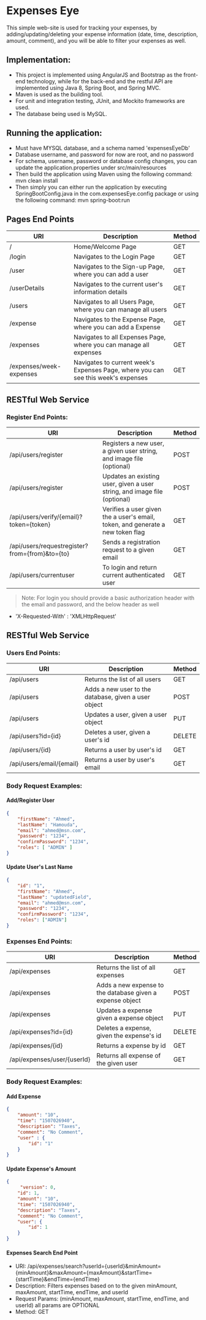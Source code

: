 # Expenses Eye
This simple web-site is used for tracking your expenses, by adding/updating/deleting your expense information (date, time, description, amount, comment), and you will be able to filter your expenses as well.

## Implementation:
- This project is implemented using AngularJS and Bootstrap as the front-end technology, while for the back-end and the restful API are implemented using Java 8, Spring Boot, and Spring MVC. 
- Maven is used as the building tool. 
- For unit and integration testing, JUnit, and Mockito frameworks are used. 
- The database being used is MySQL.

## Running the application:
- Must have MYSQL database, and a schema named 'expensesEyeDb'
- Database username, and password for now are root, and no password
- For schema, username, password or database config changes, you can update the application.properties under src/main/resources
- Then build the application using Maven using the following command: mvn clean install
- Then simply you can either run the application by executing SpringBootConfig.java in the com.expensesEye.config package or using the following command: mvn spring-boot:run

## Pages End Points 
|              URI                   |                               Description                               |   Method   |
|------------------------------------|-------------------------------------------------------------------------|------------|
| /                                  | Home/Welcome Page                                                       |     GET    |
| /login                             | Navigates to the Login Page                                             |     GET    |
| /user                              | Navigates to the Sign-up Page, where you can add a user                 |     GET    |
| /userDetails                              | Navigates to the current user's information details                |     GET    |
| /users                             | Navigates to all Users Page, where you can manage all users         	   |     GET    |
| /expense                              | Navigates to the Expense Page, where you can add a Expense                    |     GET    |
| /expenses                             | Navigates to all Expenses Page, where you can manage all expenses             |     GET    |
| /expenses/week-expenses             | Navigates to current week's Expenses Page, where you can see this week's expenses   |     GET    |

## RESTful Web Service
### Register End Points:
|              URI                   |                  Description                     		              |    Method   |
|------------------------------------|------------------------------------------------------------------------|-------------|
| /api/users/register     | Registers a new user, a given user string, and image file (optional) 			  |     POST     |
| /api/users/register     | Updates an existing user, given a user string, and image file (optional)     		  |     POST     |
| /api/users/verify/{email}?token={token}     | Verifies a user given the a user's email, token, and generate a new token flag     |     GET     |
| /api/users/requestregister?from={from}&to={to}    | Sends a registration request to a given email     |     GET     |
| /api/users/currentuser             | To login and return current authenticated user                                     |     GET     |

> Note: For login you should provide a basic authorization header with the email and password, and the below header as well
- 'X-Requested-With' : 'XMLHttpRequest'


## RESTful Web Service
### Users End Points:
|              URI                   |                  Description                     		              |    Method   |
|------------------------------------|------------------------------------------------------------------------|-------------|
| /api/users                         | Returns the list of all users           								  |     GET     |
| /api/users                         | Adds a new user to the database, given a user object                   |     POST    |
| /api/users                         | Updates a user, given a user object                                    |     PUT     |
| /api/users?id={id}                 | Deletes a user, given a user's id       								  |    DELETE   |
| /api/users/{id}                    | Returns a user by user's id            							      |     GET     |
| /api/users/email/{email}     		| Returns a user by user's email                                      |     GET     | 


### Body Request Examples:
#### Add/Register User
```json
{
  	"firstName": "Ahmed",
  	"lastName": "Hamouda",
  	"email": "ahmed@msn.com",
  	"password": "1234",
  	"confirmPassword": "1234",
  	"roles": [ "ADMIN" ]
}
```
#### Update User's Last Name
```json
{
	"id": "1",
	"firstName": "Ahmed",
  	"lastName": "updatedField",
  	"email": "ahmed@msn.com",
  	"password": "1234",
  	"confirmPassword": "1234",
  	"roles": ["ADMIN"]
}
```

### Expenses End Points:
|              URI                   |                  Description                     					  |    Method   |
|------------------------------------|------------------------------------------------------------------------|-------------|
| /api/expenses                         | Returns the list of all expenses                                          |     GET     |
| /api/expenses                         | Adds a new expense to the database given a expense object                    |     POST    |
| /api/expenses                         | Updates a expense given a expense object                                     |     PUT     |
| /api/expenses?id={id}                 | Deletes a expense, given the expense's id                                    |    DELETE   |
| /api/expenses/{id}                    | Returns a expense by id                                                   |     GET     |
| /api/expenses/user/{userId}      | Returns all expense of the given user                                                 |     GET     |

### Body Request Examples:
#### Add Expense
```json
{
    "amount": "10", 
    "time": "1507026940", 
    "description": "Taxes",
    "comment": "No Comment",
    "user" : {
        "id": "1"
    }
}
```
#### Update Expense's Amount
```json
{
	 "version": 0,
    "id": 1,
    "amount": "10", 
    "time": "1507026940", 
    "description": "Taxes",
    "comment": "No Comment",
    "user": {
        "id": 1
    }
}
```

#### Expenses Search End Point
* URI: /api/expenses/search?userId={userId}&minAmount={minAmount}&maxAmount={maxAmount}&startTime={startTime}&endTime={endTime}
* Description: Filters expenses based on to the given minAmount, maxAmount, startTime, endTime, and userId
* Request Params: (minAmount, maxAmount, startTime, endTime, and userId) all params are OPTIONAL
* Method: GET
